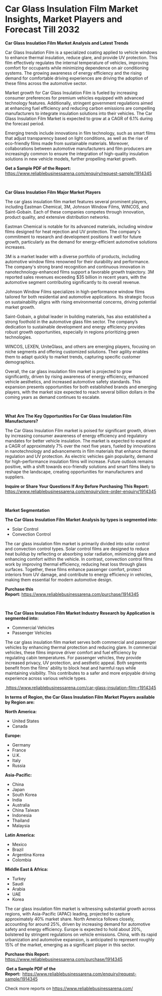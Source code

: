 <p><h1>Car Glass Insulation Film Market Insights, Market Players and Forecast Till 2032</h1></p><p><strong>Car Glass Insulation Film Market Analysis and Latest Trends</strong></p>
<p><p>Car Glass Insulation Film is a specialized coating applied to vehicle windows to enhance thermal insulation, reduce glare, and provide UV protection. This film effectively regulates the internal temperature of vehicles, improving comfort for occupants while minimizing dependence on air conditioning systems. The growing awareness of energy efficiency and the rising demand for comfortable driving experiences are driving the adoption of these films across the automotive sector.</p><p>Market growth for Car Glass Insulation Film is fueled by increasing consumer preferences for premium vehicles equipped with advanced technology features. Additionally, stringent government regulations aimed at enhancing fuel efficiency and reducing carbon emissions are compelling manufacturers to integrate insulation solutions into their vehicles. The Car Glass Insulation Film Market is expected to grow at a CAGR of 6.1% during the forecast period. </p><p>Emerging trends include innovations in film technology, such as smart films that adjust transparency based on light conditions, as well as the rise of eco-friendly films made from sustainable materials. Moreover, collaborations between automotive manufacturers and film producers are increasingly common to ensure the integration of high-quality insulation solutions in new vehicle models, further propelling market growth.</p></p>
<p><strong>Get a Sample PDF of the Report:&nbsp;</strong> <a href="https://www.reliablebusinessarena.com/enquiry/request-sample/1914345?utm_campaign=1420&utm_medium=2&utm_source=Github&utm_content=ia&utm_term=03042025&utm_id=car-glass-insulation-film">https://www.reliablebusinessarena.com/enquiry/request-sample/1914345</a></p>
<p>&nbsp;</p>
<p><strong>Car Glass Insulation Film Major Market Players</strong></p>
<p><p>The car glass insulation film market features several prominent players, including Eastman Chemical, 3M, Johnson Window Films, WINCOS, and Saint-Gobain. Each of these companies competes through innovation, product quality, and extensive distribution networks.</p><p>Eastman Chemical is notable for its advanced materials, including window films designed for heat rejection and UV protection. The company's commitment to research and development positions it well for future growth, particularly as the demand for energy-efficient automotive solutions increases.</p><p>3M is a market leader with a diverse portfolio of products, including automotive window films renowned for their durability and performance. The company's strong brand recognition and continuous innovation in nanotechnology-enhanced films support a favorable growth trajectory. 3M reported sales revenues exceeding $35 billion in recent years, with the automotive segment contributing significantly to its overall revenue.</p><p>Johnson Window Films specializes in high-performance window films tailored for both residential and automotive applications. Its strategic focus on sustainability aligns with rising environmental concerns, driving potential market growth. </p><p>Saint-Gobain, a global leader in building materials, has also established a strong foothold in the automotive glass film sector. The company’s dedication to sustainable development and energy efficiency provides robust growth opportunities, especially in regions prioritizing green technologies.</p><p>WINCOS, LEXEN, UniteGlass, and others are emerging players, focusing on niche segments and offering customized solutions. Their agility enables them to adapt quickly to market trends, capturing specific customer demographics.</p><p>Overall, the car glass insulation film market is projected to grow significantly, driven by rising awareness of energy efficiency, enhanced vehicle aesthetics, and increased automotive safety standards. This expansion presents opportunities for both established brands and emerging players, with the market size expected to reach several billion dollars in the coming years as demand continues to escalate.</p></p>
<p>&nbsp;</p>
<p><strong>What Are The Key Opportunities For Car Glass Insulation Film Manufacturers?</strong></p>
<p><p>The Car Glass Insulation Film market is poised for significant growth, driven by increasing consumer awareness of energy efficiency and regulatory mandates for better vehicle insulation. The market is expected to expand at a CAGR of approximately 7% over the next five years, fueled by innovations in nanotechnology and advancements in film materials that enhance thermal regulation and UV protection. As electric vehicles gain popularity, demand for high-performance insulation films will increase. Future outlook remains positive, with a shift towards eco-friendly solutions and smart films likely to reshape the landscape, creating opportunities for manufacturers and suppliers.</p></p>
<p><strong>Inquire or Share Your Questions If Any Before Purchasing This Report:</strong> <a href="https://www.reliablebusinessarena.com/enquiry/pre-order-enquiry/1914345?utm_campaign=1420&utm_medium=2&utm_source=Github&utm_content=ia&utm_term=03042025&utm_id=car-glass-insulation-film">https://www.reliablebusinessarena.com/enquiry/pre-order-enquiry/1914345</a></p>
<p>&nbsp;</p>
<p><strong>Market Segmentation</strong></p>
<p><strong>The Car Glass Insulation Film Market Analysis by types is segmented into:</strong></p>
<p><ul><li>Solar Control</li><li>Convection Control</li></ul></p>
<p><p>The car glass insulation film market is primarily divided into solar control and convection control types. Solar control films are designed to reduce heat buildup by reflecting or absorbing solar radiation, minimizing glare and enhancing comfort within the vehicle. In contrast, convection control films work by improving thermal efficiency, reducing heat loss through glass surfaces. Together, these films enhance passenger comfort, protect interiors from UV damage, and contribute to energy efficiency in vehicles, making them essential for modern automotive design.</p></p>
<p><strong>Purchase this Report:&nbsp;</strong><a href="https://www.reliablebusinessarena.com/purchase/1914345?utm_campaign=1420&utm_medium=2&utm_source=Github&utm_content=ia&utm_term=03042025&utm_id=car-glass-insulation-film">https://www.reliablebusinessarena.com/purchase/1914345</a></p>
<p>&nbsp;</p>
<p><strong>The Car Glass Insulation Film Market Industry Research by Application is segmented into:</strong></p>
<p><ul><li>Commercial Vehicles</li><li>Passenger Vehicles</li></ul></p>
<p><p>The car glass insulation film market serves both commercial and passenger vehicles by enhancing thermal protection and reducing glare. In commercial vehicles, these films improve driver comfort and fuel efficiency by regulating cabin temperatures. For passenger vehicles, they provide increased privacy, UV protection, and aesthetic appeal. Both segments benefit from the films' ability to block heat and harmful rays while maintaining visibility. This contributes to a safer and more enjoyable driving experience across various vehicle types.</p></p>
<p><a href="https://www.reliablebusinessarena.com/car-glass-insulation-film-r1914345?utm_campaign=1420&utm_medium=2&utm_source=Github&utm_content=ia&utm_term=03042025&utm_id=car-glass-insulation-film">&nbsp;https://www.reliablebusinessarena.com/car-glass-insulation-film-r1914345</a></p>
<p><strong>In terms of Region, the Car Glass Insulation Film Market Players available by Region are:</strong></p>
<p>
    <p> <strong> North America: </strong>
        <ul>
            <li>United States</li>
            <li>Canada</li>
        </ul>
        </p> 
    <p> <strong> Europe: </strong>
        <ul>
            <li>Germany</li>
            <li>France</li>
            <li>U.K.</li>
            <li>Italy</li>
            <li>Russia</li>
        </ul>
        </p> 
    <p> <strong> Asia-Pacific: </strong>
        <ul>
            <li>China</li>
            <li>Japan</li>
            <li>South Korea</li>
            <li>India</li>
            <li>Australia</li>
            <li>China Taiwan</li>
            <li>Indonesia</li>
            <li>Thailand</li>
            <li>Malaysia</li>
        </ul>
        </p> 
    <p> <strong> Latin America: </strong>
        <ul>
            <li>Mexico</li>
            <li>Brazil</li>
            <li>Argentina Korea</li>
            <li>Colombia</li>
        </ul>
        </p> 
    <p> <strong> Middle East & Africa: </strong>
        <ul>
            <li>Turkey</li>
            <li>Saudi</li>
            <li>Arabia</li>
            <li>UAE</li>
            <li>Korea</li>
        </ul>
    </p>
    </p>
<p><p>The car glass insulation film market is witnessing substantial growth across regions, with Asia-Pacific (APAC) leading, projected to capture approximately 40% market share. North America follows closely, accounting for around 25%, driven by increasing demand for automotive safety and energy efficiency. Europe is expected to hold about 20%, bolstered by stringent regulations on vehicle emissions. China, with its rapid urbanization and automotive expansion, is anticipated to represent roughly 15% of the market, emerging as a significant player in this sector.</p></p>
<p><strong>Purchase this Report: </strong><a href="https://www.reliablebusinessarena.com/purchase/1914345?utm_campaign=1420&utm_medium=2&utm_source=Github&utm_content=ia&utm_term=03042025&utm_id=car-glass-insulation-film">https://www.reliablebusinessarena.com/purchase/1914345</a></p>
<p>&nbsp;<strong>Get a Sample PDF of the Report:&nbsp;&nbsp;</strong><a href="https://www.reliablebusinessarena.com/enquiry/request-sample/1914345?utm_campaign=1420&utm_medium=2&utm_source=Github&utm_content=ia&utm_term=03042025&utm_id=car-glass-insulation-film">https://www.reliablebusinessarena.com/enquiry/request-sample/1914345</a></p>
<p><strong></strong></p>
<p>Check more reports on <a href="https://www.reliablebusinessarena.com/?utm_campaign=1420&utm_medium=2&utm_source=Github&utm_content=ia&utm_term=03042025&utm_id=car-glass-insulation-film">https://www.reliablebusinessarena.com/</a></p>